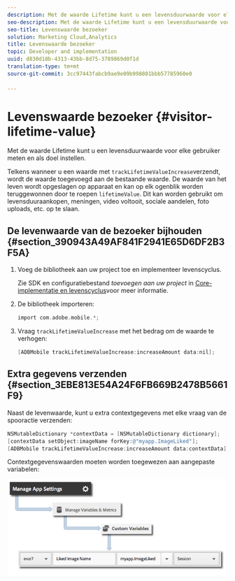 ```yaml
---
description: Met de waarde Lifetime kunt u een levensduurwaarde voor elke gebruiker meten en als doel instellen.
seo-description: Met de waarde Lifetime kunt u een levensduurwaarde voor elke gebruiker meten en als doel instellen.
seo-title: Levenswaarde bezoeker
solution: Marketing Cloud,Analytics
title: Levenswaarde bezoeker
topic: Developer and implementation
uuid: d830d18b-4313-43bb-8d75-3789869d0f1d
translation-type: tm+mt
source-git-commit: 3cc97443fabcb9ae9e09b998801bbb57785960e0

---
```



# Levenswaarde bezoeker {#visitor-lifetime-value}

Met de waarde Lifetime kunt u een levensduurwaarde voor elke gebruiker meten en als doel instellen.

Telkens wanneer u een waarde met `trackLifetimeValueIncrease`verzendt, wordt de waarde toegevoegd aan de bestaande waarde. De waarde van het leven wordt opgeslagen op apparaat en kan op elk ogenblik worden teruggewonnen door te roepen `lifetimeValue`. Dit kan worden gebruikt om levensduuraankopen, meningen, video voltooit, sociale aandelen, foto uploads, etc. op te slaan.

## De levenwaarde van de bezoeker bijhouden {#section_390943A49AF841F2941E65D6DF2B3F5A}

1. Voeg de bibliotheek aan uw project toe en implementeer levenscyclus.

   Zie SDK en configuratiebestand *toevoegen aan uw project* in [Core-implementatie en levenscyclus](/help/ios/getting-started/dev-qs.md)voor meer informatie.
1. De bibliotheek importeren:

   ```objective-c
   import com.adobe.mobile.*;
   ```

1. Vraag `trackLifetimeValueIncrease` met het bedrag om de waarde te verhogen:

   ```objective-c
   [ADBMobile trackLifetimeValueIncrease:increaseAmount data:nil];
   ```

## Extra gegevens verzenden {#section_3EBE813E54A24F6FB669B2478B5661F9}

Naast de levenwaarde, kunt u extra contextgegevens met elke vraag van de spooractie verzenden:

```objective-c
NSMutableDictionary *contextData = [NSMutableDictionary dictionary]; 
[contextData setObject:imageName forKey:@"myapp.ImageLiked"]; 
[ADBMobile trackLifetimeValueIncrease:increaseAmount data:contextData];
```

Contextgegevenswaarden moeten worden toegewezen aan aangepaste variabelen:

![](assets/map-variable-context-ltv.png)

